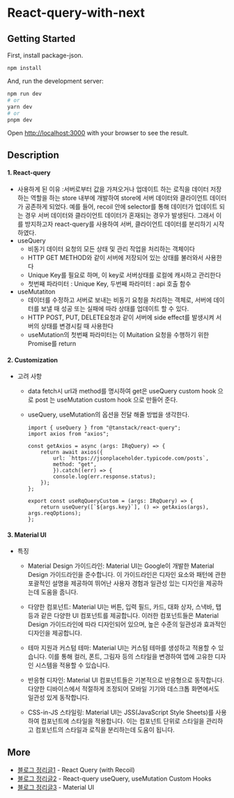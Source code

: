 # React-query-with-next

## Getting Started

First, install package-json.

```
npm install
```

And, run the development server:

```bash
npm run dev
# or
yarn dev
# or
pnpm dev
```

Open [http://localhost:3000](http://localhost:3000) with your browser to see the result.

## Description

#### 1. React-query

- 사용하게 된 이유 :서버로부터 값을 가져오거나 업데이트 하는 로직을 데이터 저장하는 역할을 하는 store 내부에 개발하여 store에 서버 데이터와 클라이언트 데이터가 공존하게 되었다. 예를 들어, recoil 안에 selector를 통해 데이터가 업데이트 되는 경우 서버 데이터와 클라이언트 데이터가 혼재되는 경우가 발생된다. 그래서 이를 방지하고자 react-query를 사용하여 서버, 클라이언트 데이터를 분리하기 시작하였다.
- useQuery
  - 비동기 데이터 요청의 모든 상태 및 관리 작업을 처리하는 객체이다
  - HTTP GET METHOD와 같이 서버에 저장되어 있는 상태를 불러와서 사용한다
  - Unique Key를 필요로 하며, 이 key로 서버상태를 로컬에 캐시하고 관리한다
  - 첫번째 파라미터 : Unique Key, 두번째 파라미터 : api 호출 함수
- useMutatiton
  - 데이터를 수정하고 서버로 보내는 비동기 요청을 처리하는 객체로, 서버에 데이터를 보낼 때 성공 또는 실패에 따라 상태를 업데이트 할 수 있다.
  - HTTP POST, PUT, DELETE요청과 같이 서버에 side effect를 발생시켜 서버의 상태를 변경시킬 때 사용한다
  - useMutation의 첫번째 파라미터는 이 Muitation 요청을 수행하기 위한 Promise를 return

#### 2. Customization

- 고려 사항

  - data fetch시 url과 method를 명시하여 get은 useQuery custom hook 으로 post 는 useMutation custom hook 으로 만들어 준다.
  - useQuery, useMutation의 옵션을 전달 해줄 방법을 생각한다.

        import { useQuery } from "@tanstack/react-query";
        import axios from "axios";

        const getAxios = async (args: IRqQuery) => {
            return await axios({
                url: `https://jsonplaceholder.typicode.com/posts`,
                method: "get",
                }).catch((err) => {
                console.log(err.response.status);
            });
        };

        export const useRqQueryCustom = (args: IRqQuery) => {
            return useQuery([`${args.key}`], () => getAxios(args), args.reqOptions);
        };

#### 3. Material UI

- 특징

  - Material Design 가이드라인: Material UI는 Google이 개발한 Material Design 가이드라인을 준수합니다. 이 가이드라인은 디자인 요소와 패턴에 관한 포괄적인 설명을 제공하여 뛰어난 사용자 경험과 일관성 있는 디자인을 제공하는데 도움을 줍니다.

  - 다양한 컴포넌트: Material UI는 버튼, 입력 필드, 카드, 대화 상자, 스낵바, 탭 등과 같은 다양한 UI 컴포넌트를 제공합니다. 이러한 컴포넌트들은 Material Design 가이드라인에 따라 디자인되어 있으며, 높은 수준의 일관성과 효과적인 디자인을 제공합니다.

  - 테마 지원과 커스텀 테마: Material UI는 커스텀 테마를 생성하고 적용할 수 있습니다. 이를 통해 컬러, 폰트, 그림자 등의 스타일을 변경하여 앱에 고유한 디자인 시스템을 적용할 수 있습니다.

  - 반응형 디자인: Material UI 컴포넌트들은 기본적으로 반응형으로 동작합니다. 다양한 디바이스에서 적절하게 조정되어 모바일 기기와 데스크톱 화면에서도 일관성 있게 동작합니다.

  - CSS-in-JS 스타일링: Material UI는 JSS(JavaScript Style Sheets)를 사용하여 컴포넌트에 스타일을 적용합니다. 이는 컴포넌트 단위로 스타일을 관리하고 컴포넌트의 스타일과 로직을 분리하는데 도움이 됩니다.

## More

- [블로그 정리글1](https://blog.naver.com/zhwltlr/223101743583) - React Query (with Recoil)
- [블로그 정리글2](https://blog.naver.com/zhwltlr/223138339836) - React-query useQuery, useMutation Custom Hooks
- [블로그 정리글3](https://blog.naver.com/zhwltlr/223157740743) - Material UI
